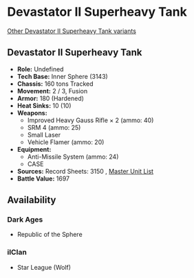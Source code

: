 # Devastator II Superheavy Tank 

[Other Devastator II Superheavy Tank variants](../devastator_ii_superheavy_tank.md) 

## Devastator II Superheavy Tank 

- **Role:** Undefined 
- **Tech Base:** Inner Sphere (3143) 
- **Chassis:** 160 tons Tracked 
- **Movement:** 2 / 3, Fusion 
- **Armor:** 180 (Hardened) 
- **Heat Sinks:** 10 (10) 
- **Weapons:** 
  - Improved Heavy Gauss Rifle × 2 (ammo: 40) 
  - SRM 4 (ammo: 25) 
  - Small Laser 
  - Vehicle Flamer (ammo: 20) 
- **Equipment:** 
  - Anti-Missile System (ammo: 24) 
  - CASE 
- **Sources:** Record Sheets: 3150 , [Master Unit List](http://masterunitlist.info/Unit/Details/8037) 
- **Battle Value:** 1697 

## Availability 

### Dark Ages 

- Republic of the Sphere 

### ilClan 

- Star League (Wolf) 

